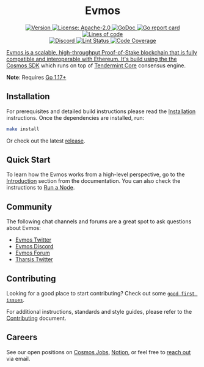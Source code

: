 <!--
parent:
  order: false
-->

<div align="center">
  <h1> Evmos </h1>
</div>

<!-- TODO: add banner -->
<!-- ![banner](docs/ethermint.jpg) -->

<div align="center">
  <a href="https://github.com/tharsis/evmos/releases/latest">
    <img alt="Version" src="https://img.shields.io/github/tag/tharsis/evmos.svg" />
  </a>
  <a href="https://github.com/tharsis/evmos/blob/main/LICENSE">
    <img alt="License: Apache-2.0" src="https://img.shields.io/github/license/tharsis/evmos.svg" />
  </a>
  <a href="https://pkg.go.dev/github.com/tharsis/evmos">
    <img alt="GoDoc" src="https://godoc.org/github.com/tharsis/evmos?status.svg" />
  </a>
  <a href="https://goreportcard.com/report/github.com/tharsis/evmos">
    <img alt="Go report card" src="https://goreportcard.com/badge/github.com/tharsis/evmos"/>
  </a>
  <a href="https://bestpractices.coreinfrastructure.org/projects/5018">
    <img alt="Lines of code" src="https://img.shields.io/tokei/lines/github/tharsis/evmos">
  </a>
</div>
<div align="center">
  <a href="https://discord.gg/trje9XuAmy">
    <img alt="Discord" src="https://img.shields.io/discord/809048090249134080.svg" />
  </a>
  <a href="https://github.com/tharsis/evmos/actions?query=branch%3Amain+workflow%3ALint">
    <img alt="Lint Status" src="https://github.com/tharsis/evmos/actions/workflows/lint.yml/badge.svg?branch=main" />
  </a>
  <a href="https://codecov.io/gh/tharsis/evmos">
    <img alt="Code Coverage" src="https://codecov.io/gh/tharsis/evmos/branch/main/graph/badge.svg" />
    <!-- TODO: add -->
  <!-- </a>
    <a href="https://twitter.com/evmos">
    <img alt="Twitter Follow Evmos" src="https://img.shields.io/twitter/follow/evmos"/>
  </a> -->
</div>

Evmos is a scalable, high-throughput Proof-of-Stake blockchain that is fully compatible and
interoperable with Ethereum. It's build using the the [Cosmos SDK](https://github.com/cosmos/cosmos-sdk/) which runs on top of [Tendermint Core](https://github.com/tendermint/tendermint) consensus engine.

**Note**: Requires [Go 1.17+](https://golang.org/dl/)

## Installation

For prerequisites and detailed build instructions please read the [Installation](https://evmos.dev/quickstart/installation.html) instructions. Once the dependencies are installed, run:

```bash
make install
```

Or check out the latest [release](https://github.com/tharsis/evmos/releases).

## Quick Start

To learn how the Evmos works from a high-level perspective, go to the [Introduction](https://evmos.dev/intro/overview.html) section from the documentation. You can also check the instructions to [Run a Node](https://evmos.dev/quickstart/run_node.html).

## Community

The following chat channels and forums are a great spot to ask questions about Evmos:

- [Evmos Twitter](https://twitter.com/EvmosOrg)
- [Evmos Discord](https://discord.gg/trje9XuAmy)
- [Evmos Forum](https://forum.cosmos.network/c/ethermint)
- [Tharsis Twitter](https://twitter.com/TharsisHQ)

## Contributing

Looking for a good place to start contributing? Check out some [`good first issues`](https://github.com/tharsis/evmos/issues?q=is%3Aopen+is%3Aissue+label%3A%22good+first+issue%22).

For additional instructions, standards and style guides, please refer to the [Contributing](./CONTRIBUTING.md) document.

## Careers

See our open positions on [Cosmos Jobs](https://jobs.cosmos.network/project/evmos-d0sk1uxuh-remote/), [Notion](https://tharsis.notion.site), or feel free to [reach out](mailto:careers@thars.is) via email.
